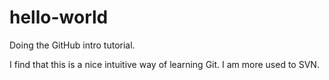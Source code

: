 # hello-world
Doing the GitHub intro tutorial.

I find that this is a nice intuitive way of learning Git. 
I am more used to SVN.

